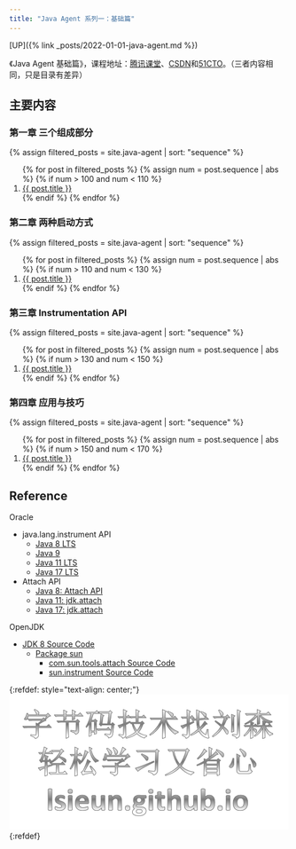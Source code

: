 ```yaml
---
title: "Java Agent 系列一：基础篇"
---
```


[UP]({% link _posts/2022-01-01-java-agent.md %})

《Java Agent 基础篇》，课程地址：[腾讯课堂](https://ke.qq.com/course/4335150)、[CSDN](https://edu.csdn.net/course/detail/36763)和[51CTO](https://edu.51cto.com/course/30137.html)。（三者内容相同，只是目录有差异）

## 主要内容

### 第一章 三个组成部分

{%
assign filtered_posts = site.java-agent |
sort: "sequence"
%}
<ol>
    {% for post in filtered_posts %}
    {% assign num = post.sequence | abs %}
    {% if num > 100 and num < 110 %}
    <li>
        <a href="{{ post.url }}">{{ post.title }}</a>
    </li>
    {% endif %}
    {% endfor %}
</ol>

### 第二章 两种启动方式

{%
assign filtered_posts = site.java-agent |
sort: "sequence"
%}
<ol>
    {% for post in filtered_posts %}
    {% assign num = post.sequence | abs %}
    {% if num > 110 and num < 130 %}
    <li>
        <a href="{{ post.url }}">{{ post.title }}</a>
    </li>
    {% endif %}
    {% endfor %}
</ol>

### 第三章 Instrumentation API

{%
assign filtered_posts = site.java-agent |
sort: "sequence"
%}
<ol>
    {% for post in filtered_posts %}
    {% assign num = post.sequence | abs %}
    {% if num > 130 and num < 150 %}
    <li>
        <a href="{{ post.url }}">{{ post.title }}</a>
    </li>
    {% endif %}
    {% endfor %}
</ol>

### 第四章 应用与技巧

{%
assign filtered_posts = site.java-agent |
sort: "sequence"
%}
<ol>
    {% for post in filtered_posts %}
    {% assign num = post.sequence | abs %}
    {% if num > 150 and num < 170 %}
    <li>
        <a href="{{ post.url }}">{{ post.title }}</a>
    </li>
    {% endif %}
    {% endfor %}
</ol>

## Reference

Oracle

- java.lang.instrument API
  - [Java 8 LTS](https://docs.oracle.com/javase/8/docs/api/java/lang/instrument/package-summary.html)
  - [Java 9](https://docs.oracle.com/javase/9/docs/api/java/lang/instrument/package-summary.html)
  - [Java 11 LTS](https://docs.oracle.com/en/java/javase/11/docs/api/java.instrument/java/lang/instrument/package-summary.html)
  - [Java 17 LTS](https://docs.oracle.com/en/java/javase/17/docs/api/java.instrument/java/lang/instrument/package-summary.html)
- Attach API
  - [Java 8: Attach API](https://docs.oracle.com/javase/8/docs/jdk/api/attach/spec/overview-summary.html)
  - [Java 11: jdk.attach](https://docs.oracle.com/en/java/javase/11/docs/api/jdk.attach/module-summary.html)
  - [Java 17: jdk.attach](https://docs.oracle.com/en/java/javase/17/docs/api/jdk.attach/module-summary.html)

OpenJDK

- [JDK 8 Source Code](https://hg.openjdk.java.net/jdk8)
  - [Package sun](https://hg.openjdk.java.net/jdk8/jdk8/jdk/file/tip/src/share/classes/sun)
    - [com.sun.tools.attach Source Code](https://hg.openjdk.java.net/jdk8/jdk8/jdk/file/tip/src/share/classes/com/sun/tools/attach)
    - [sun.instrument Source Code](https://hg.openjdk.java.net/jdk8/jdk8/jdk/file/tip/src/share/classes/sun/instrument)

{:refdef: style="text-align: center;"}
![学习字节码技术 - lsieun.github.io](/assets/images/java/bytecode-lsieun.png)
{:refdef}
